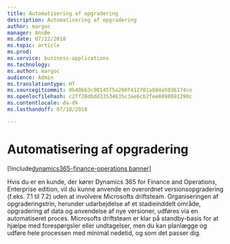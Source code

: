 ```yaml
---
title: Automatisering af opgradering
description: Automatisering af opgradering
author: margoc
manager: AnnBe
ms.date: 07/22/2018
ms.topic: article
ms.prod: 
ms.service: business-applications
ms.technology: 
ms.author: margoc
audience: Admin
ms.translationtype: HT
ms.sourcegitcommit: 0b40bb3c98145f5a260f412701a884a5936174ce
ms.openlocfilehash: c2ff28dbdd33534635c3ae6cb2fee8098692290c
ms.contentlocale: da-dk
ms.lasthandoff: 07/18/2018

---
```

#  <a name="upgrade-automation"></a>Automatisering af opgradering

[!include[dynamics365-finance-operations banner](../includes/dynamics365-finance-operations.md)]



Hvis du er en kunde, der kører Dynamics 365 for Finance and Operations, Enterprise edition, vil du kunne anvende en overordnet versionsopgradering (f.eks. 7.1 til 7.2) uden at involvere Microsofts driftsteam.
Organiseringen af opgraderingstrin, herunder udarbejdelse af et stadieinddelt område, opgradering af data og anvendelse af nye versioner, udføres via en automatiseret proces. Microsofts driftsteam er klar på standby-basis for at hjælpe med forespørgsler eller undtagelser, men du kan planlægge og udføre hele processen med minimal nedetid, og som det passer dig.

